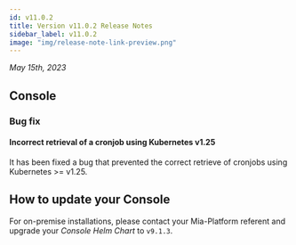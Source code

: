 ```yaml
---
id: v11.0.2
title: Version v11.0.2 Release Notes
sidebar_label: v11.0.2
image: "img/release-note-link-preview.png"
---
```


_May 15th, 2023_

## Console

### Bug fix

#### Incorrect retrieval of a cronjob using Kubernetes v1.25

It has been fixed a bug that prevented the correct retrieve of cronjobs using Kubernetes >= v1.25.

## How to update your Console

For on-premise installations, please contact your Mia-Platform referent and upgrade your _Console Helm Chart_ to `v9.1.3`.
